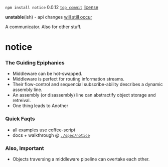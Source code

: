 `npm install notice` 0.0.12 [`top commit`](https://github.com/nomilous/notice/commit/351a21d55fbddd38644b33e5d04b7bdd8b0699ae) [license](./license)

**unstable**(ish) - api changes [will still occur](./spec/notice/hub#the-capsule-subconfig)

A communicator. Also for other stuff.

notice
======

### The Guiding Epiphanies

* Middleware can be hot-swapped.
* Middleware is perfect for routing information streams.
* Their flow-control and sequencial subscribe-ability describes a dynamic assembly line.
* An assembly (or disassembly) line can abstractify object storage and retreival.
* One thing leads to Another


### Quick Faqts

* all examples use coffee-script
* docs + walkthrough @ [`./spec/notice`](./spec/notice)

### Also, Important

* Objects traversing a middleware pipeline can overtake each other. 
